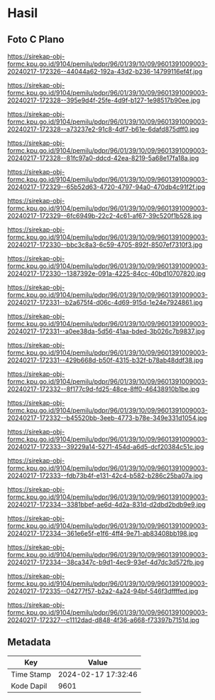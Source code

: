 # Hasil

## Foto C Plano

https://sirekap-obj-formc.kpu.go.id/9104/pemilu/pdpr/96/01/39/10/09/9601391009003-20240217-172326--44044a62-192a-43d2-b236-14799116ef4f.jpg

https://sirekap-obj-formc.kpu.go.id/9104/pemilu/pdpr/96/01/39/10/09/9601391009003-20240217-172328--395e9d4f-25fe-4d9f-b127-1e98517b90ee.jpg

https://sirekap-obj-formc.kpu.go.id/9104/pemilu/pdpr/96/01/39/10/09/9601391009003-20240217-172328--a73237e2-91c8-4df7-b61e-6dafd875dff0.jpg

https://sirekap-obj-formc.kpu.go.id/9104/pemilu/pdpr/96/01/39/10/09/9601391009003-20240217-172328--81fc97a0-ddcd-42ea-8219-5a68e17fa18a.jpg

https://sirekap-obj-formc.kpu.go.id/9104/pemilu/pdpr/96/01/39/10/09/9601391009003-20240217-172329--65b52d63-4720-4797-94a0-470db4c91f2f.jpg

https://sirekap-obj-formc.kpu.go.id/9104/pemilu/pdpr/96/01/39/10/09/9601391009003-20240217-172329--6fc6949b-22c2-4c61-af67-39c520f1b528.jpg

https://sirekap-obj-formc.kpu.go.id/9104/pemilu/pdpr/96/01/39/10/09/9601391009003-20240217-172330--bbc3c8a3-6c59-4705-892f-8507ef7310f3.jpg

https://sirekap-obj-formc.kpu.go.id/9104/pemilu/pdpr/96/01/39/10/09/9601391009003-20240217-172330--1387392e-091a-4225-84cc-40bd10707820.jpg

https://sirekap-obj-formc.kpu.go.id/9104/pemilu/pdpr/96/01/39/10/09/9601391009003-20240217-172331--b2a675f4-d06c-4d69-915d-1e24e7924861.jpg

https://sirekap-obj-formc.kpu.go.id/9104/pemilu/pdpr/96/01/39/10/09/9601391009003-20240217-172331--a0ee38da-5d56-41aa-bded-3b026c7b9837.jpg

https://sirekap-obj-formc.kpu.go.id/9104/pemilu/pdpr/96/01/39/10/09/9601391009003-20240217-172331--429b668d-b50f-4315-b32f-b78ab48ddf38.jpg

https://sirekap-obj-formc.kpu.go.id/9104/pemilu/pdpr/96/01/39/10/09/9601391009003-20240217-172332--8f177c9d-fd25-48ce-8ff0-46438910b1be.jpg

https://sirekap-obj-formc.kpu.go.id/9104/pemilu/pdpr/96/01/39/10/09/9601391009003-20240217-172332--b45520bb-3eeb-4773-b78e-349e331d1054.jpg

https://sirekap-obj-formc.kpu.go.id/9104/pemilu/pdpr/96/01/39/10/09/9601391009003-20240217-172333--39229a14-5271-454d-a6d5-dcf20384c51c.jpg

https://sirekap-obj-formc.kpu.go.id/9104/pemilu/pdpr/96/01/39/10/09/9601391009003-20240217-172333--fdb73b4f-e131-42c4-b582-b286c25ba07a.jpg

https://sirekap-obj-formc.kpu.go.id/9104/pemilu/pdpr/96/01/39/10/09/9601391009003-20240217-172334--3381bbef-ae6d-4d2a-831d-d2dbd2bdb9e9.jpg

https://sirekap-obj-formc.kpu.go.id/9104/pemilu/pdpr/96/01/39/10/09/9601391009003-20240217-172334--361e6e5f-e1f6-4ff4-9e71-ab83408bb198.jpg

https://sirekap-obj-formc.kpu.go.id/9104/pemilu/pdpr/96/01/39/10/09/9601391009003-20240217-172334--38ca347c-b9d1-4ec9-93ef-4d7dc3d572fb.jpg

https://sirekap-obj-formc.kpu.go.id/9104/pemilu/pdpr/96/01/39/10/09/9601391009003-20240217-172335--04277f57-b2a2-4a24-94bf-546f3dffffed.jpg

https://sirekap-obj-formc.kpu.go.id/9104/pemilu/pdpr/96/01/39/10/09/9601391009003-20240217-172327--c1112dad-d848-4f36-a668-f73397b7151d.jpg


## Metadata

| Key        | Value               |
| ---------- | ------------------- |
| Time Stamp | 2024-02-17 17:32:46 |
| Kode Dapil | 9601                |



